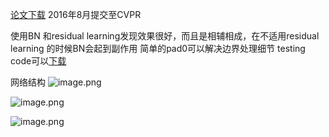 [论文下载](https://arxiv.org/abs/1608.03981)
2016年8月提交至CVPR


使用BN 和residual learning发现效果很好，而且是相辅相成，在不适用residual learning 的时候BN会起到副作用
简单的pad0可以解决边界处理细节
testing code可以[下载](https://github.com/cszn/DnCNN)

网络结构
![image.png](https://upload-images.jianshu.io/upload_images/9165719-4492942fbc5e68e7.png?imageMogr2/auto-orient/strip%7CimageView2/2/w/1240)

![image.png](https://upload-images.jianshu.io/upload_images/9165719-dfe0a790752d2e51.png?imageMogr2/auto-orient/strip%7CimageView2/2/w/1240)

![image.png](https://upload-images.jianshu.io/upload_images/9165719-b87ea5043e2bf550.png?imageMogr2/auto-orient/strip%7CimageView2/2/w/1240)
